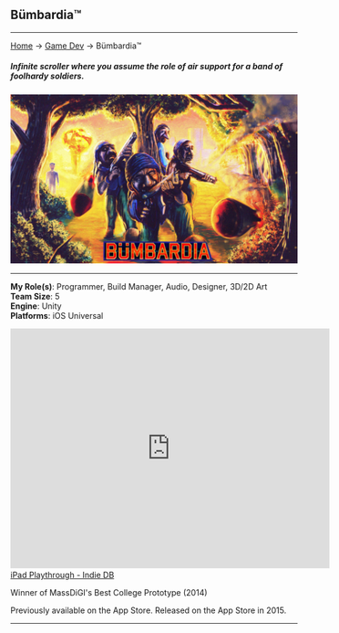 ## Bümbardia™

---
[Home](/) -> [Game Dev](/game_dev) -> Bümbardia™

##### Infinite scroller where you assume the role of air support for a band of foolhardy soldiers.
<img src="images/digital_art/bumbardia.jpg?raw=true"/>

---

**My Role(s)**: Programmer, Build Manager, Audio, Designer, 3D/2D Art
<br>
**Team Size**: 5
<br>
**Engine**: Unity
<br>
**Platforms**: iOS Universal
<br>

<iframe width="560" height="420" src="https://www.indiedb.com/media/iframe/1943541" frameborder="0" allowfullscreen></iframe><br><a href="https://www.indiedb.com/games/bumbardia/videos/ipad-playthrough">iPad Playthrough - Indie DB</a>

Winner of MassDiGI's Best College Prototype (2014)
<br>

Previously available on the App Store.
Released on the App Store in 2015.

---

